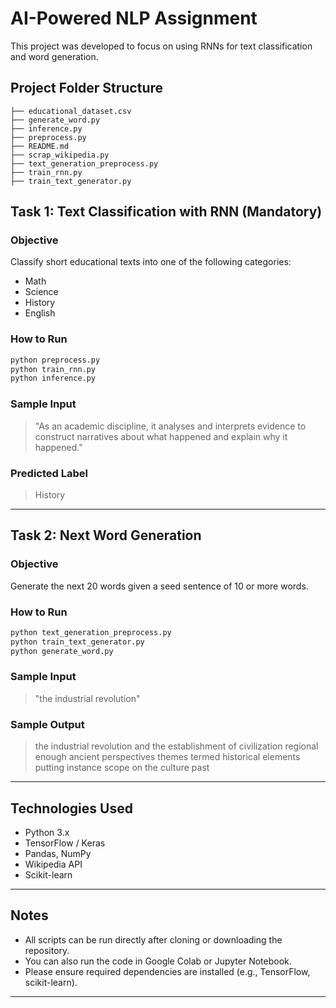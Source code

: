 # AI-Powered NLP Assignment 

This project was developed to focus on using RNNs for text classification and word generation.


## Project Folder Structure

```
├── educational_dataset.csv
├── generate_word.py
├── inference.py
├── preprocess.py
├── README.md
├── scrap_wikipedia.py
├── text_generation_preprocess.py
├── train_rnn.py
├── train_text_generator.py

```
## Task 1: Text Classification with RNN (Mandatory)

### Objective
Classify short educational texts into one of the following categories:
- Math
- Science
- History
- English

### How to Run
```bash
python preprocess.py
python train_rnn.py
python inference.py
```


### Sample Input
> "As an academic discipline, it analyses and interprets evidence to construct narratives about what happened and explain why it happened."

### Predicted Label
> History

---

## Task 2: Next Word Generation

### Objective
Generate the next 20 words given a seed sentence of 10 or more words.

### How to Run
```bash
python text_generation_preprocess.py
python train_text_generator.py
python generate_word.py
```

### Sample Input
> "the industrial revolution"

### Sample Output
> the industrial revolution and the establishment of civilization regional enough ancient perspectives themes termed historical elements putting instance scope on the culture past

---

## Technologies Used

- Python 3.x  
- TensorFlow / Keras  
- Pandas, NumPy  
- Wikipedia API  
- Scikit-learn  

---

## Notes

- All scripts can be run directly after cloning or downloading the repository.
- You can also run the code in Google Colab or Jupyter Notebook.
- Please ensure required dependencies are installed (e.g., TensorFlow, scikit-learn).

---

